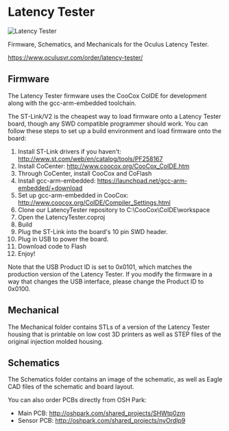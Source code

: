 Latency Tester
==============

![Latency Tester](https://www.oculusvr.com/wp-content/themes/oculus/img/oculus-latency-tester.png)

Firmware, Schematics, and Mechanicals for the Oculus Latency Tester.

https://www.oculusvr.com/order/latency-tester/

Firmware
--------

The Latency Tester firmware uses the CooCox CoIDE for development along with 
the gcc-arm-embedded toolchain.

The ST-Link/V2 is the cheapest way to load firmware onto a Latency Tester
board, though any SWD compatible programmer should work.  You can follow these steps
to set up a build environment and load firmware onto the board:

1. Install ST-Link drivers if you haven't: http://www.st.com/web/en/catalog/tools/PF258167
2. Install CoCenter: http://www.coocox.org/CooCox_CoIDE.htm
3. Through CoCenter, install CooCox and CoFlash
4. Install gcc-arm-embedded: https://launchpad.net/gcc-arm-embedded/+download
5. Set up gcc-arm-embedded in CooCox: http://www.coocox.org/CoIDE/Compiler_Settings.html
6. Clone our LatencyTester repository to C:\CooCox\CoIDE\workspace
7. Open the LatencyTester.coproj
8. Build
9. Plug the ST-Link into the board's 10 pin SWD header.
10. Plug in USB to power the board.
12. Download code to Flash 
13. Enjoy!

Note that the USB Product ID is set to 0x0101, which matches the production
version of the Latency Tester.  If you modify the firmware in a way that
changes the USB interface, please change the Product ID to 0x0100.

Mechanical
----------

The Mechanical folder contains STLs of a version of the Latency Tester housing
that is printable on low cost 3D printers as well as STEP files of the original
injection molded housing.

Schematics
----------

The Schematics folder contains an image of the schematic, as well as Eagle CAD files
of the schematic and board layout.

You can also order PCBs directly from OSH Park:

* Main PCB: http://oshpark.com/shared_projects/SHWtp0zm
* Sensor PCB: http://oshpark.com/shared_projects/nyOrdIp9
